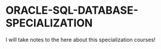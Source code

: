 # ORACLE-SQL-DATABASE-SPECIALIZATION
I will take notes to the here about this specialization courses!
